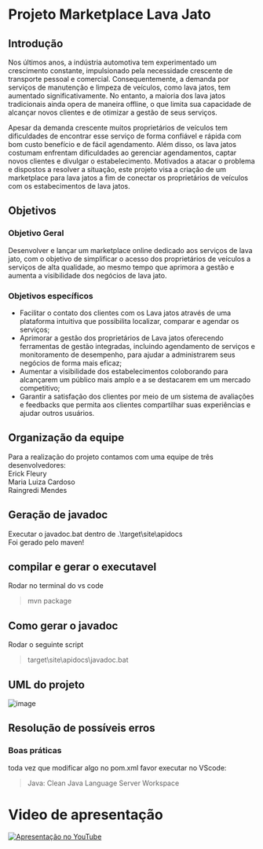 # Projeto Marketplace Lava Jato

## Introdução
  Nos últimos anos, a indústria automotiva tem experimentado um crescimento constante, impulsionado pela necessidade crescente de transporte pessoal e comercial. Consequentemente, a demanda por serviços de manutenção e limpeza de veículos, como lava jatos, tem aumentado significativamente. No entanto, a maioria dos lava jatos tradicionais ainda opera de maneira offline, o que limita sua capacidade de alcançar novos clientes e de otimizar a gestão de seus serviços.  
  
  Apesar da demanda crescente muitos proprietários de veículos tem dificuldades de encontrar esse serviço de forma confiável e rápida com bom custo benefício e de fácil agendamento. Além disso, os lava jatos costumam enfrentam dificuldades ao gerenciar agendamentos, captar novos clientes e divulgar o estabelecimento. Motivados a atacar o problema e dispostos a resolver a situação, este projeto visa a criação de um marketplace para lava jatos a fim de conectar os proprietários de veículos com os estabecimentos de lava jatos. 


## Objetivos
### Objetivo Geral
 Desenvolver e lançar um marketplace online dedicado aos serviços de lava jato, com o objetivo de simplificar o acesso dos proprietários de veículos a serviços de alta qualidade, ao mesmo tempo que aprimora a gestão e aumenta a visibilidade dos negócios de lava jato.  
 
### Objetivos específicos
* Facilitar o contato dos clientes com os Lava jatos através de uma plataforma intuitiva que possibilita localizar, comparar e agendar os serviços;
* Aprimorar a gestão dos proprietários de Lava jatos oferecendo ferramentas de gestão integradas, incluindo agendamento de serviços e monitoramento de desempenho, para ajudar a administrarem seus negócios de forma mais eficaz;
* Aumentar a visibilidade dos estabelecimentos coloborando para alcançarem um público mais amplo e a se destacarem em um mercado competitivo;
* Garantir a satisfação dos clientes por meio de um sistema de avaliações e feedbacks que permita aos clientes compartilhar suas experiências e ajudar outros usuários.
  
## Organização da equipe
  Para a realização do projeto contamos com uma equipe de três desenvolvedores:  
  Erick Fleury  
  Maria Luiza Cardoso  
  Raingredi Mendes
  
## Geração de javadoc
Executar o javadoc.bat dentro de .\target\site\apidocs\
Foi gerado pelo maven!

## compilar e gerar o executavel
Rodar no terminal do vs code
> mvn package

## Como gerar o javadoc
Rodar o seguinte script
> target\site\apidocs\javadoc.bat

## UML do projeto
![image](https://github.com/user-attachments/assets/6b987add-874c-44a5-9412-636a9c27bd20)


## Resolução de possíveis erros

### Boas práticas
toda vez que modificar algo no pom.xml favor executar no VScode:
> Java: Clean Java Language Server Workspace

# Video de apresentação

[![Apresentação no YouTube]([https://www.youtube.com/watch?v=video-id)](https://www.youtube.com/live/cXxCnQEF-zY)

